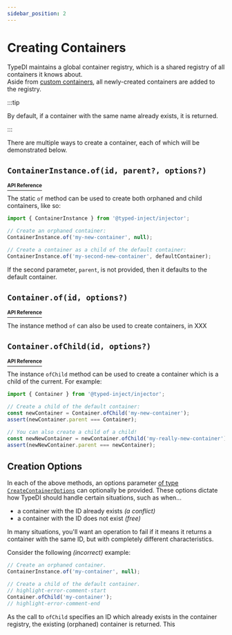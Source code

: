 ```yaml
---
sidebar_position: 2
---
```


# Creating Containers

TypeDI maintains a global container registry, which is a shared
registry of all containers it knows about.  
Aside from [custom containers](custom-containers.md), all newly-created
containers are added to the registry.

:::tip

By default, if a container with the same name already
exists, it is returned.

:::

There are multiple ways to create a container, each of which
will be demonstrated below.

## `ContainerInstance.of(id, parent?, options?)`

[<sup>**API Reference**</sup>][container-of-static-api-ref]

The static `of` method can be used to create both orphaned and child containers, like so:

```ts
import { ContainerInstance } from '@typed-inject/injector';

// Create an orphaned container:
ContainerInstance.of('my-new-container', null);

// Create a container as a child of the default container:
ContainerInstance.of('my-second-new-container', defaultContainer);
```

If the second parameter, `parent`, is not provided, then it defaults to the default container.

## `Container.of(id, options?)`

[<sup>**API Reference**</sup>][container-of-api-ref]

The instance method `of` can also be used to create containers,
in
XXX

## `Container.ofChild(id, options?)`

[<sup>**API Reference**</sup>][container-ofchild-api-ref]

The instance `ofChild` method can be used to create a container 
which is a child of the current. For example:

```ts
import { Container } from '@typed-inject/injector';

// Create a child of the default container:
const newContainer = Container.ofChild('my-new-container');
assert(newContainer.parent === Container);

// You can also create a child of a child!
const newNewContainer = newContainer.ofChild('my-really-new-container');
assert(newNewContainer.parent === newContainer);
```

## Creation Options

In each of the above methods, an options parameter [of type `CreateContainerOptions`][creation-opts-api-ref] can optionally be provided.
These options dictate how TypeDI should handle certain situations, such as when...
  - a container with the ID already exists *(a conflict)*
  - a container with the ID does not exist *(free)*

In many situations, you'll want an operation to fail if it means
it returns a container with the same ID, but with completely different characteristics.

Consider the following *(incorrect)* example:
```ts
// Create an orphaned container.
ContainerInstance.of('my-container', null);

// Create a child of the default container. 
// highlight-error-comment-start
Container.ofChild('my-container');
// highlight-error-comment-end
```

As the call to `ofChild` specifies an ID which already exists in the container registry,
the existing (orphaned) container is returned.  This 


[creation-opts-api-ref]: pathname:///api-reference/interfaces/CreateContainerOptions.html
[container-of-api-ref]: pathname:///api-reference/classes/ContainerInstance.html#of
[container-of-static-api-ref]: pathname:///api-reference/classes/ContainerInstance.html#of-2
[container-ofchild-api-ref]: pathname:///api-reference/classes/ContainerInstance.html#ofChild














